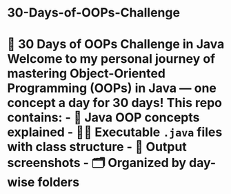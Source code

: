 # 30-Days-of-OOPs-Challenge
# 🚀 30 Days of OOPs Challenge in Java  Welcome to my personal journey of mastering **Object-Oriented Programming (OOPs)** in Java — one concept a day for 30 days!   This repo contains: - 🧠 Java OOP concepts explained - 🧑‍💻 Executable `.java` files with class structure - 📸 Output screenshots - 🗂️ Organized by day-wise folders
